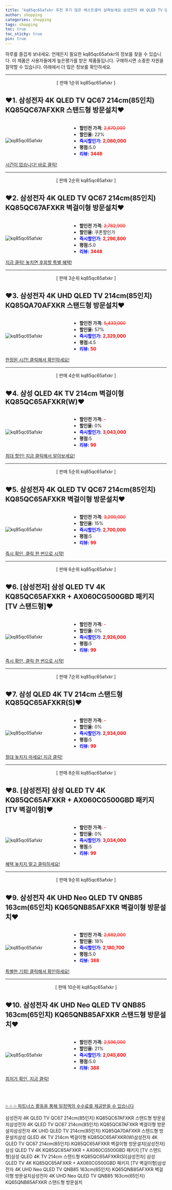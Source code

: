 ```yaml
---
title: "kq85qc65afxkr 추천 후기 많은 베스트셀러 살펴보세요 삼성전자 4K QLED TV QC67"
author: shopping
categories: shopping
tags: shopping
toc: true
toc_sticky: true
pin: true
---
```

하루를 즐겁게 보내세요. 언제든지 필요한 kq85qc65afxkr의 정보를 찾을 수 있습니다. 이 제품은 사용자들에게 높은평가를 받은 제품들입니다. 구매하시면 소중한 자원을 절약할 수 있습니다. 아래에서 더 많은 정보를 확인하세요.

---
<p class="toplist" style="margin: 0 auto; display: block; width: fit-content;">[ 판매 1순위 kq85qc65afxkr ]</p>

<h2><strong>❤️1. 삼성전자 4K QLED TV QC67 214cm(85인치) KQ85QC67AFXKR 스탠드형 방문설치❤️</strong></h2>

<div style="display: flex; align-items: center;">
    <div style="flex: 0.4;">
        <img src="https://thumbnail7.coupangcdn.com/thumbnails/remote/230x230ex/image/retail/images/2023/04/26/10/3/4fdd4fe4-6adc-4a0d-a977-ae412aa56732.jpg" alt="kq85qc65afxkr" style="max-width: 100%;">
    </div>
    <div style="flex: 0.6; margin-left: 10px;">
        <ul>
            <li><strong>할인전 가격:</strong> <del style="color: red;">2,670,000</del></li>
            <li><strong>할인율:</strong> 22%</li>
            <li><span style='color:blue'><strong>즉시할인가:</strong></span> <span style='color:red'><strong>2,060,000</strong></span></li>
            <li><strong>평점:</strong>5.0</li>
            <li><span style='color:blue'><strong>리뷰:</strong></span> <span style='color:red'><strong>3448</strong></span></li>
        </ul>
    </div>
</div>
<div class="center">
    <a href="https://William4Davisa.github.io?lptag=AF9450613&subid=githubio&pageKey=7589252329&traceid=V0-153&itemId=18651684011&vendorItemId=85786528372" class="myButton">
        시간이 없습니다! 바로 클릭!
    </a>
</div>


---
<p class="toplist" style="margin: 0 auto; display: block; width: fit-content;">[ 판매 2순위 kq85qc65afxkr ]</p>

<h2><strong>❤️2. 삼성전자 4K QLED TV QC67 214cm(85인치) KQ85QC67AFXKR 벽걸이형 방문설치❤️</strong></h2>

<div style="display: flex; align-items: center;">
    <div style="flex: 0.4;">
        <img src="https://thumbnail10.coupangcdn.com/thumbnails/remote/230x230ex/image/retail/images/2023/04/26/10/3/fd829fc7-d4b6-458e-a1ef-3fd828bd045d.jpg" alt="kq85qc65afxkr" style="max-width: 100%;">
    </div>
    <div style="flex: 0.6; margin-left: 10px;">
        <ul>
            <li><strong>할인전 가격:</strong> <del style="color: red;">2,782,900</del></li>
            <li><strong>할인율:</strong> 쿠폰할인가</li>
            <li><span style='color:blue'><strong>즉시할인가:</strong></span> <span style='color:red'><strong>2,296,800</strong></span></li>
            <li><strong>평점:</strong>5.0</li>
            <li><span style='color:blue'><strong>리뷰:</strong></span> <span style='color:red'><strong>3448</strong></span></li>
        </ul>
    </div>
</div>
<div class="center">
    <a href="https://William4Davisa.github.io?lptag=AF9450613&subid=githubio&pageKey=7589252329&traceid=V0-153&itemId=18651684014&vendorItemId=85786528383" class="myButton">
        지금 클릭! 놓치면 후회할 특별 혜택!
    </a>
</div>


---
<p class="toplist" style="margin: 0 auto; display: block; width: fit-content;">[ 판매 3순위 kq85qc65afxkr ]</p>

<h2><strong>❤️3. 삼성전자 4K UHD QLED TV 214cm(85인치) KQ85QA70AFXKR 스탠드형 방문설치❤️</strong></h2>

<div style="display: flex; align-items: center;">
    <div style="flex: 0.4;">
        <img src="https://thumbnail6.coupangcdn.com/thumbnails/remote/230x230ex/image/retail/images/12582274528139080-35ea43be-a69c-402a-841e-358f9b8af662.jpg" alt="kq85qc65afxkr" style="max-width: 100%;">
    </div>
    <div style="flex: 0.6; margin-left: 10px;">
        <ul>
            <li><strong>할인전 가격:</strong> <del style="color: red;">5,433,000</del></li>
            <li><strong>할인율:</strong> 57%</li>
            <li><span style='color:blue'><strong>즉시할인가:</strong></span> <span style='color:red'><strong>2,329,000</strong></span></li>
            <li><strong>평점:</strong>4.5</li>
            <li><span style='color:blue'><strong>리뷰:</strong></span> <span style='color:red'><strong>50</strong></span></li>
        </ul>
    </div>
</div>
<div class="center">
    <a href="https://William4Davisa.github.io?lptag=AF9450613&subid=githubio&pageKey=5320117798&traceid=V0-153&itemId=7735423074&vendorItemId=74996813304" class="myButton">
        한정된 시간! 클릭해서 확인하세요!
    </a>
</div>


---
<p class="toplist" style="margin: 0 auto; display: block; width: fit-content;">[ 판매 4순위 kq85qc65afxkr ]</p>

<h2><strong>❤️4. 삼성 QLED 4K TV 214cm 벽걸이형 KQ85QC65AFXKR(W)❤️</strong></h2>

<div style="display: flex; align-items: center;">
    <div style="flex: 0.4;">
        <img src="https://thumbnail9.coupangcdn.com/thumbnails/remote/230x230ex/image/vendor_inventory/ce10/325d22d440254648e362cf9ec5a17d7b2262459e29958a311b4e4dfc2c9f.jpg" alt="kq85qc65afxkr" style="max-width: 100%;">
    </div>
    <div style="flex: 0.6; margin-left: 10px;">
        <ul>
            <li><strong>할인전 가격:</strong> <del style="color: red;">-</del></li>
            <li><strong>할인율:</strong> 0%</li>
            <li><span style='color:blue'><strong>즉시할인가:</strong></span> <span style='color:red'><strong>3,043,000</strong></span></li>
            <li><strong>평점:</strong>5</li>
            <li><span style='color:blue'><strong>리뷰:</strong></span> <span style='color:red'><strong>99</strong></span></li>
        </ul>
    </div>
</div>
<div class="center">
    <a href="https://William4Davisa.github.io?lptag=AF9450613&subid=githubio&pageKey=7592930370&traceid=V0-153&itemId=20068086015&vendorItemId=87163326374" class="myButton">
        최대 할인! 지금 클릭해서 알아보세요!
    </a>
</div>


---
<p class="toplist" style="margin: 0 auto; display: block; width: fit-content;">[ 판매 5순위 kq85qc65afxkr ]</p>

<h2><strong>❤️5. 삼성전자 4K QLED TV QC67 214cm(85인치) KQ85QC65AFXKR 벽걸이형 방문설치❤️</strong></h2>

<div style="display: flex; align-items: center;">
    <div style="flex: 0.4;">
        <img src="https://thumbnail8.coupangcdn.com/thumbnails/remote/230x230ex/image/vendor_inventory/d36d/930ef524c6e5135473a3eeb7a5285df60d139efe6d4c24124e8a26e6114a.jpg" alt="kq85qc65afxkr" style="max-width: 100%;">
    </div>
    <div style="flex: 0.6; margin-left: 10px;">
        <ul>
            <li><strong>할인전 가격:</strong> <del style="color: red;">3,200,000</del></li>
            <li><strong>할인율:</strong> 15%</li>
            <li><span style='color:blue'><strong>즉시할인가:</strong></span> <span style='color:red'><strong>2,700,000</strong></span></li>
            <li><strong>평점:</strong>5</li>
            <li><span style='color:blue'><strong>리뷰:</strong></span> <span style='color:red'><strong>99</strong></span></li>
        </ul>
    </div>
</div>
<div class="center">
    <a href="https://William4Davisa.github.io?lptag=AF9450613&subid=githubio&pageKey=8217476688&traceid=V0-153&itemId=23608446367&vendorItemId=90634125683" class="myButton">
        즉시 확인, 클릭 한 번으로 시작!
    </a>
</div>


---
<p class="toplist" style="margin: 0 auto; display: block; width: fit-content;">[ 판매 6순위 kq85qc65afxkr ]</p>

<h2><strong>❤️6. [삼성전자] 삼성 QLED TV 4K KQ85QC65AFXKR + AX060CG500GBD 패키지 [TV 스탠드형]❤️</strong></h2>

<div style="display: flex; align-items: center;">
    <div style="flex: 0.4;">
        <img src="https://thumbnail8.coupangcdn.com/thumbnails/remote/230x230ex/image/vendor_inventory/b24a/d20769f38096692db9ac98637e327f0f76783b8485c82138e93d4987eb61.jpg" alt="kq85qc65afxkr" style="max-width: 100%;">
    </div>
    <div style="flex: 0.6; margin-left: 10px;">
        <ul>
            <li><strong>할인전 가격:</strong> <del style="color: red;">-</del></li>
            <li><strong>할인율:</strong> 0%</li>
            <li><span style='color:blue'><strong>즉시할인가:</strong></span> <span style='color:red'><strong>2,926,000</strong></span></li>
            <li><strong>평점:</strong>5</li>
            <li><span style='color:blue'><strong>리뷰:</strong></span> <span style='color:red'><strong>99</strong></span></li>
        </ul>
    </div>
</div>
<div class="center">
    <a href="https://William4Davisa.github.io?lptag=AF9450613&subid=githubio&pageKey=8243200543&traceid=V0-153&itemId=23722015806&vendorItemId=90746845154" class="myButton">
        즉시 확인, 클릭 한 번으로 시작!
    </a>
</div>


---
<p class="toplist" style="margin: 0 auto; display: block; width: fit-content;">[ 판매 7순위 kq85qc65afxkr ]</p>

<h2><strong>❤️7. 삼성 QLED 4K TV 214cm 스탠드형 KQ85QC65AFXKR(S)❤️</strong></h2>

<div style="display: flex; align-items: center;">
    <div style="flex: 0.4;">
        <img src="https://thumbnail9.coupangcdn.com/thumbnails/remote/230x230ex/image/vendor_inventory/ce10/325d22d440254648e362cf9ec5a17d7b2262459e29958a311b4e4dfc2c9f.jpg" alt="kq85qc65afxkr" style="max-width: 100%;">
    </div>
    <div style="flex: 0.6; margin-left: 10px;">
        <ul>
            <li><strong>할인전 가격:</strong> <del style="color: red;">-</del></li>
            <li><strong>할인율:</strong> 0%</li>
            <li><span style='color:blue'><strong>즉시할인가:</strong></span> <span style='color:red'><strong>2,934,000</strong></span></li>
            <li><strong>평점:</strong>5</li>
            <li><span style='color:blue'><strong>리뷰:</strong></span> <span style='color:red'><strong>99</strong></span></li>
        </ul>
    </div>
</div>
<div class="center">
    <a href="https://William4Davisa.github.io?lptag=AF9450613&subid=githubio&pageKey=7592932610&traceid=V0-153&itemId=20068096300&vendorItemId=87163300568" class="myButton">
        절대 놓치지 마세요! 지금 클릭!
    </a>
</div>


---
<p class="toplist" style="margin: 0 auto; display: block; width: fit-content;">[ 판매 8순위 kq85qc65afxkr ]</p>

<h2><strong>❤️8. [삼성전자] 삼성 QLED TV 4K KQ85QC65AFXKR + AX060CG500GBD 패키지 [TV 벽걸이형]❤️</strong></h2>

<div style="display: flex; align-items: center;">
    <div style="flex: 0.4;">
        <img src="https://thumbnail8.coupangcdn.com/thumbnails/remote/230x230ex/image/vendor_inventory/b24a/d20769f38096692db9ac98637e327f0f76783b8485c82138e93d4987eb61.jpg" alt="kq85qc65afxkr" style="max-width: 100%;">
    </div>
    <div style="flex: 0.6; margin-left: 10px;">
        <ul>
            <li><strong>할인전 가격:</strong> <del style="color: red;">-</del></li>
            <li><strong>할인율:</strong> 0%</li>
            <li><span style='color:blue'><strong>즉시할인가:</strong></span> <span style='color:red'><strong>3,034,000</strong></span></li>
            <li><strong>평점:</strong>5</li>
            <li><span style='color:blue'><strong>리뷰:</strong></span> <span style='color:red'><strong>99</strong></span></li>
        </ul>
    </div>
</div>
<div class="center">
    <a href="https://William4Davisa.github.io?lptag=AF9450613&subid=githubio&pageKey=8243200576&traceid=V0-153&itemId=23722015904&vendorItemId=90746845254" class="myButton">
        혜택 놓치지 말고 클릭하세요!
    </a>
</div>


---
<p class="toplist" style="margin: 0 auto; display: block; width: fit-content;">[ 판매 9순위 kq85qc65afxkr ]</p>

<h2><strong>❤️9. 삼성전자 4K UHD Neo QLED TV QNB85 163cm(65인치) KQ65QNB85AFXKR 벽걸이형 방문설치❤️</strong></h2>

<div style="display: flex; align-items: center;">
    <div style="flex: 0.4;">
        <img src="https://thumbnail6.coupangcdn.com/thumbnails/remote/230x230ex/image/retail/images/2023/03/20/11/0/a8e76bd5-bdcb-456c-8530-24ca8cec03e0.jpg" alt="kq85qc65afxkr" style="max-width: 100%;">
    </div>
    <div style="flex: 0.6; margin-left: 10px;">
        <ul>
            <li><strong>할인전 가격:</strong> <del style="color: red;">2,682,000</del></li>
            <li><strong>할인율:</strong> 18%</li>
            <li><span style='color:blue'><strong>즉시할인가:</strong></span> <span style='color:red'><strong>2,180,700</strong></span></li>
            <li><strong>평점:</strong>5.0</li>
            <li><span style='color:blue'><strong>리뷰:</strong></span> <span style='color:red'><strong>388</strong></span></li>
        </ul>
    </div>
</div>
<div class="center">
    <a href="https://William4Davisa.github.io?lptag=AF9450613&subid=githubio&pageKey=7209625553&traceid=V0-153&itemId=18241781094&vendorItemId=85388709938" class="myButton">
        특별한 기회! 클릭해서 확인하세요!
    </a>
</div>


---
<p class="toplist" style="margin: 0 auto; display: block; width: fit-content;">[ 판매 10순위 kq85qc65afxkr ]</p>

<h2><strong>❤️10. 삼성전자 4K UHD Neo QLED TV QNB85 163cm(65인치) KQ65QNB85AFXKR 스탠드형 방문설치❤️</strong></h2>

<div style="display: flex; align-items: center;">
    <div style="flex: 0.4;">
        <img src="https://thumbnail7.coupangcdn.com/thumbnails/remote/230x230ex/image/retail/images/2023/03/20/11/0/fd335430-d013-4681-a4d7-cec065fcd5a1.jpg" alt="kq85qc65afxkr" style="max-width: 100%;">
    </div>
    <div style="flex: 0.6; margin-left: 10px;">
        <ul>
            <li><strong>할인전 가격:</strong> <del style="color: red;">2,596,000</del></li>
            <li><strong>할인율:</strong> 21%</li>
            <li><span style='color:blue'><strong>즉시할인가:</strong></span> <span style='color:red'><strong>2,045,600</strong></span></li>
            <li><strong>평점:</strong>5.0</li>
            <li><span style='color:blue'><strong>리뷰:</strong></span> <span style='color:red'><strong>388</strong></span></li>
        </ul>
    </div>
</div>
<div class="center">
    <a href="https://William4Davisa.github.io?lptag=AF9450613&subid=githubio&pageKey=7209625553&traceid=V0-153&itemId=18241781090&vendorItemId=85388709823" class="myButton">
        최저가 확인, 지금 클릭!
    </a>
</div>

<br><br><br>[💦 💦 💦 파트너스 활동을 통해 일정액의 수수료를 제공받을 수 있습니다](https://link.coupang.com/a/bcpT2c)<br><br>삼성전자 4K QLED TV QC67 214cm(85인치) KQ85QC67AFXKR 스탠드형 방문설치삼성전자 4K QLED TV QC67 214cm(85인치) KQ85QC67AFXKR 벽걸이형 방문설치삼성전자 4K UHD QLED TV 214cm(85인치) KQ85QA70AFXKR 스탠드형 방문설치삼성 QLED 4K TV 214cm 벽걸이형 KQ85QC65AFXKR(W)삼성전자 4K QLED TV QC67 214cm(85인치) KQ85QC65AFXKR 벽걸이형 방문설치[삼성전자] 삼성 QLED TV 4K KQ85QC65AFXKR + AX060CG500GBD 패키지 [TV 스탠드형]삼성 QLED 4K TV 214cm 스탠드형 KQ85QC65AFXKR(S)[삼성전자] 삼성 QLED TV 4K KQ85QC65AFXKR + AX060CG500GBD 패키지 [TV 벽걸이형]삼성전자 4K UHD Neo QLED TV QNB85 163cm(65인치) KQ65QNB85AFXKR 벽걸이형 방문설치삼성전자 4K UHD Neo QLED TV QNB85 163cm(65인치) KQ65QNB85AFXKR 스탠드형 방문설치